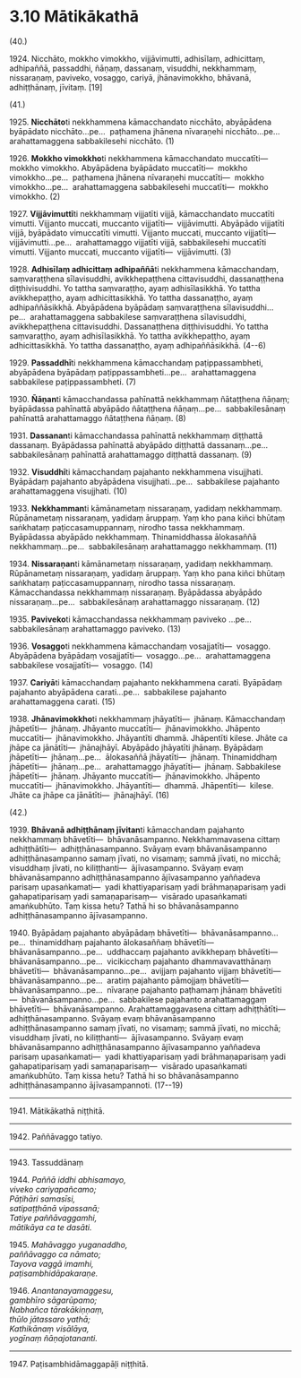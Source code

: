 # 3.10 Mātikākathā

(40.)

1924\. Nicchāto, mokkho vimokkho, vijjāvimutti, adhisīlaṃ, adhicittaṃ, adhipaññā, passaddhi, ñāṇaṃ, dassanaṃ, visuddhi, nekkhammaṃ, nissaraṇaṃ, paviveko, vosaggo, cariyā, jhānavimokkho, bhāvanā, adhiṭṭhānaṃ, jīvitaṃ. [19]

(41.)

1925\. **Nicchāto**ti nekkhammena kāmacchandato nicchāto, abyāpādena byāpādato nicchāto…pe…  paṭhamena jhānena nīvaraṇehi nicchāto…pe…  arahattamaggena sabbakilesehi nicchāto. (1)

1926\. **Mokkho vimokkho**ti nekkhammena kāmacchandato muccatīti—  mokkho vimokkho. Abyāpādena byāpādato muccatīti—  mokkho vimokkho…pe…  paṭhamena jhānena nīvaraṇehi muccatīti—  mokkho vimokkho…pe…  arahattamaggena sabbakilesehi muccatīti—  mokkho vimokkho. (2)

1927\. **Vijjāvimuttī**ti nekkhammaṃ vijjatīti vijjā, kāmacchandato muccatīti vimutti. Vijjanto muccati, muccanto vijjatīti—  vijjāvimutti. Abyāpādo vijjatīti vijjā, byāpādato vimuccatīti vimutti. Vijjanto muccati, muccanto vijjatīti—  vijjāvimutti…pe…  arahattamaggo vijjatīti vijjā, sabbakilesehi muccatīti vimutti. Vijjanto muccati, muccanto vijjatīti—  vijjāvimutti. (3)

1928\. **Adhisīlaṃ adhicittaṃ adhipaññā**ti nekkhammena kāmacchandaṃ, saṃvaraṭṭhena sīlavisuddhi, avikkhepaṭṭhena cittavisuddhi, dassanaṭṭhena diṭṭhivisuddhi. Yo tattha saṃvaraṭṭho, ayaṃ adhisīlasikkhā. Yo tattha avikkhepaṭṭho, ayaṃ adhicittasikkhā. Yo tattha dassanaṭṭho, ayaṃ adhipaññāsikkhā. Abyāpādena byāpādaṃ saṃvaraṭṭhena sīlavisuddhi…pe…  arahattamaggena sabbakilese saṃvaraṭṭhena sīlavisuddhi, avikkhepaṭṭhena cittavisuddhi. Dassanaṭṭhena diṭṭhivisuddhi. Yo tattha saṃvaraṭṭho, ayaṃ adhisīlasikkhā. Yo tattha avikkhepaṭṭho, ayaṃ adhicittasikkhā. Yo tattha dassanaṭṭho, ayaṃ adhipaññāsikkhā. (4--6)

1929\. **Passaddhī**ti nekkhammena kāmacchandaṃ paṭippassambheti, abyāpādena byāpādaṃ paṭippassambheti…pe…  arahattamaggena sabbakilese paṭippassambheti. (7)

1930\. **Ñāṇan**ti kāmacchandassa pahīnattā nekkhammaṃ ñātaṭṭhena ñāṇaṃ; byāpādassa pahīnattā abyāpādo ñātaṭṭhena ñāṇaṃ…pe…  sabbakilesānaṃ pahīnattā arahattamaggo ñātaṭṭhena ñāṇaṃ. (8)

1931\. **Dassanan**ti kāmacchandassa pahīnattā nekkhammaṃ diṭṭhattā dassanaṃ. Byāpādassa pahīnattā abyāpādo diṭṭhattā dassanaṃ…pe…  sabbakilesānaṃ pahīnattā arahattamaggo diṭṭhattā dassanaṃ. (9)

1932\. **Visuddhī**ti kāmacchandaṃ pajahanto nekkhammena visujjhati. Byāpādaṃ pajahanto abyāpādena visujjhati…pe…  sabbakilese pajahanto arahattamaggena visujjhati. (10)

1933\. **Nekkhamman**ti kāmānametaṃ nissaraṇaṃ, yadidaṃ nekkhammaṃ. Rūpānametaṃ nissaraṇaṃ, yadidaṃ āruppaṃ. Yaṃ kho pana kiñci bhūtaṃ saṅkhataṃ paṭiccasamuppannaṃ, nirodho tassa nekkhammaṃ. Byāpādassa abyāpādo nekkhammaṃ. Thinamiddhassa ālokasaññā nekkhammaṃ…pe…  sabbakilesānaṃ arahattamaggo nekkhammaṃ. (11)

1934\. **Nissaraṇan**ti kāmānametaṃ nissaraṇaṃ, yadidaṃ nekkhammaṃ. Rūpānametaṃ nissaraṇaṃ, yadidaṃ āruppaṃ. Yaṃ kho pana kiñci bhūtaṃ saṅkhataṃ paṭiccasamuppannaṃ, nirodho tassa nissaraṇaṃ. Kāmacchandassa nekkhammaṃ nissaraṇaṃ. Byāpādassa abyāpādo nissaraṇaṃ…pe…  sabbakilesānaṃ arahattamaggo nissaraṇaṃ. (12)

1935\. **Paviveko**ti kāmacchandassa nekkhammaṃ paviveko …pe…  sabbakilesānaṃ arahattamaggo paviveko. (13)

1936\. **Vosaggo**ti nekkhammena kāmacchandaṃ vosajjatīti—  vosaggo. Abyāpādena byāpādaṃ vosajjatīti—  vosaggo…pe…  arahattamaggena sabbakilese vosajjatīti—  vosaggo. (14)

1937\. **Cariyā**ti kāmacchandaṃ pajahanto nekkhammena carati. Byāpādaṃ pajahanto abyāpādena carati…pe…  sabbakilese pajahanto arahattamaggena carati. (15)

1938\. **Jhānavimokkho**ti nekkhammaṃ jhāyatīti—  jhānaṃ. Kāmacchandaṃ jhāpetīti—  jhānaṃ. Jhāyanto muccatīti—  jhānavimokkho. Jhāpento muccatīti—  jhānavimokkho. Jhāyantīti dhammā. Jhāpentīti kilese. Jhāte ca jhāpe ca jānātīti—  jhānajhāyī. Abyāpādo jhāyatīti jhānaṃ. Byāpādaṃ jhāpetīti—  jhānaṃ…pe…  ālokasaññā jhāyatīti—  jhānaṃ. Thinamiddhaṃ jhāpetīti—  jhānaṃ…pe…  arahattamaggo jhāyatīti—  jhānaṃ. Sabbakilese jhāpetīti—  jhānaṃ. Jhāyanto muccatīti—  jhānavimokkho. Jhāpento muccatīti—  jhānavimokkho. Jhāyantīti—  dhammā. Jhāpentīti—  kilese. Jhāte ca jhāpe ca jānātīti—  jhānajhāyī. (16)

(42.)

1939\. **Bhāvanā adhiṭṭhānaṃ jīvitan**ti kāmacchandaṃ pajahanto nekkhammaṃ bhāvetīti—  bhāvanāsampanno. Nekkhammavasena cittaṃ adhiṭṭhātīti—  adhiṭṭhānasampanno. Svāyaṃ evaṃ bhāvanāsampanno adhiṭṭhānasampanno samaṃ jīvati, no visamaṃ; sammā jīvati, no micchā; visuddhaṃ jīvati, no kiliṭṭhanti—  ājīvasampanno. Svāyaṃ evaṃ bhāvanāsampanno adhiṭṭhānasampanno ājīvasampanno yaññadeva parisaṃ upasaṅkamati—  yadi khattiyaparisaṃ yadi brāhmaṇaparisaṃ yadi gahapatiparisaṃ yadi samaṇaparisaṃ—  visārado upasaṅkamati amaṅkubhūto. Taṃ kissa hetu? Tathā hi so bhāvanāsampanno adhiṭṭhānasampanno ājīvasampanno.

1940\. Byāpādaṃ pajahanto abyāpādaṃ bhāvetīti—  bhāvanāsampanno…pe…  thinamiddhaṃ pajahanto ālokasaññaṃ bhāvetīti—  bhāvanāsampanno…pe…  uddhaccaṃ pajahanto avikkhepaṃ bhāvetīti—  bhāvanāsampanno…pe…  vicikicchaṃ pajahanto dhammavavatthānaṃ bhāvetīti—  bhāvanāsampanno…pe…  avijjaṃ pajahanto vijjaṃ bhāvetīti—  bhāvanāsampanno…pe…  aratiṃ pajahanto pāmojjaṃ bhāvetīti—  bhāvanāsampanno…pe…  nīvaraṇe pajahanto paṭhamaṃ jhānaṃ bhāvetīti—  bhāvanāsampanno…pe…  sabbakilese pajahanto arahattamaggaṃ bhāvetīti—  bhāvanāsampanno. Arahattamaggavasena cittaṃ adhiṭṭhātīti—  adhiṭṭhānasampanno. Svāyaṃ evaṃ bhāvanāsampanno adhiṭṭhānasampanno samaṃ jīvati, no visamaṃ; sammā jīvati, no micchā; visuddhaṃ jīvati, no kiliṭṭhanti—  ājīvasampanno. Svāyaṃ evaṃ bhāvanāsampanno adhiṭṭhānasampanno ājīvasampanno yaññadeva parisaṃ upasaṅkamati—  yadi khattiyaparisaṃ yadi brāhmaṇaparisaṃ yadi gahapatiparisaṃ yadi samaṇaparisaṃ—  visārado upasaṅkamati amaṅkubhūto. Taṃ kissa hetu? Tathā hi so bhāvanāsampanno adhiṭṭhānasampanno ājīvasampannoti. (17--19)

---

1941\. Mātikākathā niṭṭhitā.

---

1942\. Paññāvaggo tatiyo.

---

1943\. Tassuddānaṃ

1944\. _Paññā iddhi abhisamayo,_  
_viveko cariyapañcamo;_  
_Pāṭihāri samasīsi,_  
_satipaṭṭhānā vipassanā;_  
_Tatiye paññāvaggamhi,_  
_mātikāya ca te dasāti._  

1945\. _Mahāvaggo yuganaddho,_  
_paññāvaggo ca nāmato;_  
_Tayova vaggā imamhi,_  
_paṭisambhidāpakaraṇe._  

1946\. _Anantanayamaggesu,_  
_gambhīro sāgarūpamo;_  
_Nabhañca tārakākiṇṇaṃ,_  
_thūlo jātassaro yathā;_  
_Kathikānaṃ visālāya,_  
_yogīnaṃ ñāṇajotananti._  

---

1947\. Paṭisambhidāmaggapāḷi niṭṭhitā.
